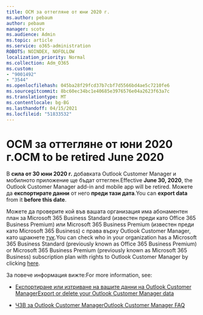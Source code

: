 ```yaml
---
title: OCM за оттегляне от юни 2020 г.
ms.author: pebaum
author: pebaum
manager: scotv
ms.audience: Admin
ms.topic: article
ms.service: o365-administration
ROBOTS: NOINDEX, NOFOLLOW
localization_priority: Normal
ms.collection: Adm_O365
ms.custom:
- "9001492"
- "3544"
ms.openlocfilehash: 045ba28f29fcd37b7cbf7d5566bd4ae5c7210fe6
ms.sourcegitcommit: 8bc60ec34bc1e40685e3976576e04a2623f63a7c
ms.translationtype: MT
ms.contentlocale: bg-BG
ms.lasthandoff: 04/15/2021
ms.locfileid: "51833532"
---
```

# <a name="ocm-to-be-retired-june-2020"></a><span data-ttu-id="29dea-102">OCM за оттегляне от юни 2020 г.</span><span class="sxs-lookup"><span data-stu-id="29dea-102">OCM to be retired June 2020</span></span>


<span data-ttu-id="29dea-103">В **сила от 30 юни 2020 г.** добавката Outlook Customer Manager и мобилното приложение ще бъдат оттеглен.</span><span class="sxs-lookup"><span data-stu-id="29dea-103">Effective **June 30, 2020**, the Outlook Customer Manager add-in and mobile app will be retired.</span></span> <span data-ttu-id="29dea-104">Можете да  **експортирате данни**  от него  **преди тази дата**.</span><span class="sxs-lookup"><span data-stu-id="29dea-104">You can  **export data**  from it  **before this date**.</span></span>  

<span data-ttu-id="29dea-105">Можете да проверите кой във вашата организация има абонаментен план за Microsoft 365 Business Standard (известен преди като Office 365 Business Premium) или Microsoft 365 Business Premium (известен преди като Microsoft 365 Business) с права върху Outlook Customer Manager, като щракнете [тук](https://admin.microsoft.com/AdminPortal/Home?ref=/users).</span><span class="sxs-lookup"><span data-stu-id="29dea-105">You can check who in your organization has a Microsoft 365 Business Standard (previously known as Office 365 Business Premium) or Microsoft 365 Business Premium (previously known as Microsoft 365 Business) subscription plan with rights to Outlook Customer Manager by clicking [here](https://admin.microsoft.com/AdminPortal/Home?ref=/users).</span></span>

<span data-ttu-id="29dea-106">За повече информация вижте:</span><span class="sxs-lookup"><span data-stu-id="29dea-106">For more information, see:</span></span>

- [<span data-ttu-id="29dea-107">Експортиране или изтриване на вашите данни на Outlook Customer Manager</span><span class="sxs-lookup"><span data-stu-id="29dea-107">Export or delete your Outlook Customer Manager data</span></span>](https://support.office.com/article/1a421cb4-e8de-4b44-bfb8-710b92820439)

- [<span data-ttu-id="29dea-108">ЧЗВ за Outlook Customer Manager</span><span class="sxs-lookup"><span data-stu-id="29dea-108">Outlook Customer Manager FAQ</span></span>](https://techcommunity.microsoft.com/t5/outlook-customer-manager/faq-frequently-asked-questions-about-outlook-customer-manager/m-p/29680)
